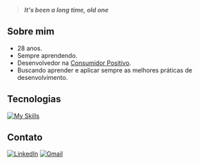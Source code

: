> ***It's been a long time, old one***

## Sobre mim

- 28 anos.
- Sempre aprendendo.
- Desenvolvedor na [Consumidor Positivo](https://github.com/AcordoCertoBR).
- Buscando aprender e aplicar sempre as melhores práticas de desenvolvimento.

## Tecnologias

[![My Skills](https://skillicons.dev/icons?i=go,mysql,dynamodb,redis,python,docker,aws,gcp,spring,linux&theme=dark)](https://skillicons.dev)


## Contato
[![LinkedIn](https://img.shields.io/badge/linkedin-%230077B5.svg?style=for-the-badge&logo=linkedin&logoColor=white)](https://www.linkedin.com/in/paulo-souza27/)
[![Gmail](https://img.shields.io/badge/Gmail-D14836?style=for-the-badge&logo=gmail&logoColor=white)](mailto:paulotadeums@gmail.com)
